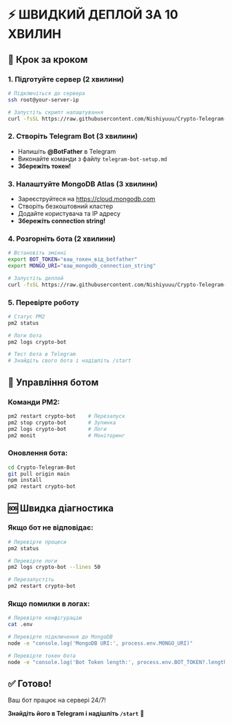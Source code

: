 # ⚡ ШВИДКИЙ ДЕПЛОЙ ЗА 10 ХВИЛИН

## 🚀 Крок за кроком

### 1. Підготуйте сервер (2 хвилини)
```bash
# Підключіться до сервера
ssh root@your-server-ip

# Запустіть скрипт налаштування
curl -fsSL https://raw.githubusercontent.com/Nishiyuuu/Crypto-Telegram-Bot/main/server-setup.sh | bash
```

### 2. Створіть Telegram Bot (3 хвилини)
- Напишіть **@BotFather** в Telegram
- Виконайте команди з файлу `telegram-bot-setup.md`
- **Збережіть токен!**

### 3. Налаштуйте MongoDB Atlas (3 хвилини)
- Зареєструйтеся на https://cloud.mongodb.com
- Створіть безкоштовний кластер
- Додайте користувача та IP адресу
- **Збережіть connection string!**

### 4. Розгорніть бота (2 хвилини)
```bash
# Встановіть змінні
export BOT_TOKEN="ваш_токен_від_botfather"
export MONGO_URI="ваш_mongodb_connection_string"

# Запустіть деплой
curl -fsSL https://raw.githubusercontent.com/Nishiyuuu/Crypto-Telegram-Bot/main/quick-deploy.sh | bash
```

### 5. Перевірте роботу
```bash
# Статус PM2
pm2 status

# Логи бота
pm2 logs crypto-bot

# Тест бота в Telegram
# Знайдіть свого бота і надішліть /start
```

## 🔧 Управління ботом

### Команди PM2:
```bash
pm2 restart crypto-bot    # Перезапуск
pm2 stop crypto-bot       # Зупинка
pm2 logs crypto-bot       # Логи
pm2 monit                 # Моніторинг
```

### Оновлення бота:
```bash
cd Crypto-Telegram-Bot
git pull origin main
npm install
pm2 restart crypto-bot
```

## 🆘 Швидка діагностика

### Якщо бот не відповідає:
```bash
# Перевірте процеси
pm2 status

# Перевірте логи
pm2 logs crypto-bot --lines 50

# Перезапустіть
pm2 restart crypto-bot
```

### Якщо помилки в логах:
```bash
# Перевірте конфігурацію
cat .env

# Перевірте підключення до MongoDB
node -e "console.log('MongoDB URI:', process.env.MONGO_URI)" 

# Перевірте токен бота
node -e "console.log('Bot Token length:', process.env.BOT_TOKEN?.length)"
```

## ✅ Готово!

Ваш бот працює на сервері 24/7!

**Знайдіть його в Telegram і надішліть `/start`** 🚀
